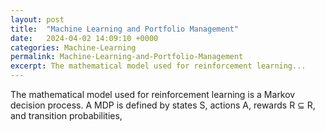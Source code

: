 ```yaml
---
layout: post
title:  "Machine Learning and Portfolio Management"
date:   2024-04-02 14:09:10 +0000
categories: Machine-Learning
permalink: Machine-Learning-and-Portfolio-Management
excerpt: The mathematical model used for reinforcement learning...
---
```

The mathematical model used for reinforcement learning is a Markov decision process. A MDP is defined by states S, actions A, rewards R ⊆ R, 
and transition probabilities,
    


